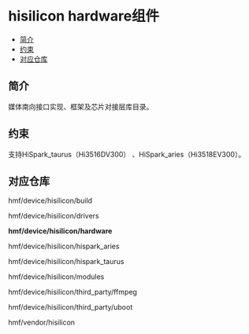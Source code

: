 # hisilicon hardware组件<a name="ZH-CN_TOPIC_0000001130361109"></a>

-   [简介](#section469617221261)
-   [约束](#section12212842173518)
-   [对应仓库](#section641143415335)

## 简介<a name="section469617221261"></a>

媒体南向接口实现、框架及芯片对接层库目录。

## 约束<a name="section12212842173518"></a>

支持HiSpark\_taurus（Hi3516DV300） 、HiSpark\_aries（Hi3518EV300）。

## 对应仓库<a name="section641143415335"></a>

hmf/device/hisilicon/build

hmf/device/hisilicon/drivers

**hmf/device/hisilicon/hardware**

hmf/device/hisilicon/hispark\_aries

hmf/device/hisilicon/hispark\_taurus

hmf/device/hisilicon/modules

hmf/device/hisilicon/third\_party/ffmpeg

hmf/device/hisilicon/third\_party/uboot

hmf/vendor/hisilicon

